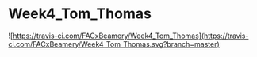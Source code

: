 # Week4_Tom_Thomas
![https://travis-ci.com/FACxBeamery/Week4_Tom_Thomas](https://travis-ci.com/FACxBeamery/Week4_Tom_Thomas.svg?branch=master)
